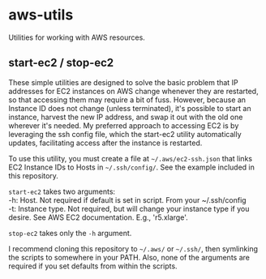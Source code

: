 # aws-utils
Utilities for working with AWS resources.

## start-ec2 / stop-ec2

These simple utilities are designed to solve the basic problem that IP addresses for EC2 instances on AWS change whenever they are restarted, so that accessing them may require a bit of fuss. However, because an Instance ID does not change (unless terminated), it's possible to start an instance, harvest the new IP address, and swap it out with the old one wherever it's needed. My preferred approach to accessing EC2 is by leveraging the ssh config file, which the start-ec2 utility automatically updates, facilitating access after the instance is restarted. 

To use this utility, you must create a file at `~/.aws/ec2-ssh.json` that links EC2 Instance IDs to Hosts in `~/.ssh/config/`. See the example included in this repository. 
 
`start-ec2` takes two arguments:  
  -h: Host. Not required if default is set in script. From your ~/.ssh/config  
  -t: Instance type. Not required, but will change your instance type if you desire. See AWS EC2 documentation. E.g., 'r5.xlarge'.
  
 `stop-ec2` takes only the `-h` argument. 
 
 I recommend cloning this repository to `~/.aws/` or `~/.ssh/`, then symlinking the scripts to somewhere in your PATH. Also, none of the arguments are required if you set defaults from within the scripts. 

